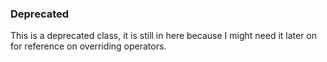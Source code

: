 ### Deprecated
This is a deprecated class, it is still in here because I might need
it later on for reference on overriding operators.
